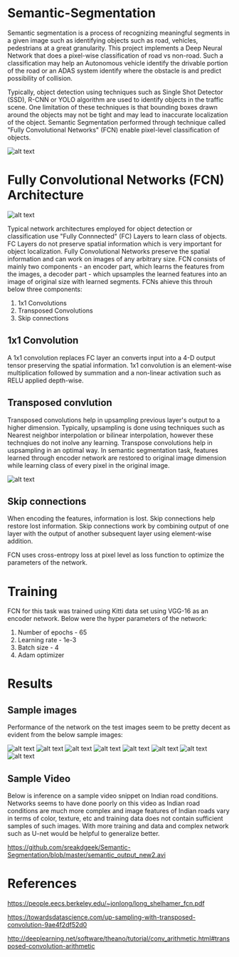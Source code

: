 # Semantic-Segmentation

Semantic segmentation is a process of recognizing meaningful segments in a given image such as identifying objects such as road, vehicles, pedestrians at a great granularity. 
This project implements a Deep Neural Network that does a pixel-wise classification of road vs non-road. Such a classification may help an Autonomous vehicle identify the drivable
portion of the road or an ADAS system identify where the obstacle is and predict possibility of collision. 

Typically, object detection using techniques such as Single Shot Detector (SSD), R-CNN or YOLO algorithm are used to identify objects in the traffic scene. One limitation of these
techniques is that bounding boxes drawn around the objects may not be tight and may lead to inaccurate localization of the object. Semantic Segmentation performed through technique called
"Fully Convolutional Networks" (FCN) enable pixel-level classification of objects.


[//]: # (Image References) 
[image1]: ./images/1_fcn.png
[image2]: ./images/2_encoder_decoder.png
[image3]: ./images/3_Transposed_Convolution.png
[image4]: ./images/um_000001.png
[image5]: ./images/um_000002.png
[image6]: ./images/um_000003.png
[image7]: ./images/um_000004.png
[image8]: ./images/um_000005.png
[image9]: ./images/uu_000095.png
[image10]: ./images/uu_000096.png
[image11]: ./images/uu_000097.png

![alt text][image1]


# Fully Convolutional Networks (FCN) Architecture

![alt text][image2]

Typical network architectures employed for object detection or classification use "Fully Connnected" (FC) Layers to learn class of objects. FC Layers do not preserve spatial 
information which is very important for object localization. Fully Convolutional Networks preserve the spatial information and can work on images of any arbitrary size. FCN
consists of mainly two components - an encoder part, which learns the features from the images, a decoder part - which upsamples the learned features into an image of
original size with learned segments. FCNs ahieve this throuh below three components:

1. 1x1 Convolutions
2. Transposed Convolutions
3. Skip connections


## 1x1 Convolution

A 1x1 convolution replaces FC layer an converts input into a 4-D output tensor preserving the spatial information. 1x1 convolution is an element-wise multiplication followed by
summation and a non-linear activation such as RELU applied depth-wise.

## Transposed convlution

Transposed convolutions help in upsampling previous layer's output to a higher dimension. Typically, upsampling is done using techniques such as Nearest neighbor interpolation or
bilinear interpolation, however these technqiues do not inolve any learning. Transpose convolutions help in uspsampling in an optimal way. In semantic segmentation task, features
learned through encoder network are restored to original image dimension while learning class of every pixel in the original image.

![alt text][image3]

## Skip connections

When encoding the features, information is lost. Skip connections help restore lost information. Skip connections work by combining output of one layer with the output of another
subsequent layer using element-wise addition.

FCN uses cross-entropy loss at pixel level as loss function to optimize the parameters of the network.

# Training

FCN for this task was trained using Kitti data set using VGG-16 as an encoder network. 
Below were the hyper parameters of the network:

1. Number of epochs - 65
2. Learning rate - 1e-3
3. Batch size - 4
4. Adam optimizer

# Results

## Sample images

Performance of the network on the test images seem to be pretty decent as evident from the below sample images:

![alt text][image4]
![alt text][image5]
![alt text][image6]
![alt text][image7]
![alt text][image8]
![alt text][image9]
![alt text][image10]
![alt text][image11]

## Sample Video

Below is inference on a sample video snippet on Indian road conditions. Networks seems to have done poorly on this video as Indian road conditions are much
more complex and image features of Indian roads vary in terms of color, texture, etc and training data does not contain sufficient samples of such images.
With more training and data and complex network such as U-net would be helpful to generalize better.

https://github.com/sreakdgeek/Semantic-Segmentation/blob/master/semantic_output_new2.avi

# References

https://people.eecs.berkeley.edu/~jonlong/long_shelhamer_fcn.pdf

https://towardsdatascience.com/up-sampling-with-transposed-convolution-9ae4f2df52d0

http://deeplearning.net/software/theano/tutorial/conv_arithmetic.html#transposed-convolution-arithmetic
